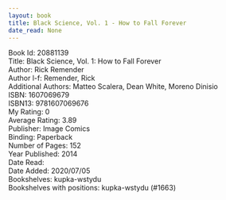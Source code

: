 ```yaml
---
layout: book
title: Black Science, Vol. 1 - How to Fall Forever
date_read: None
---
```


Book Id: 20881139<br />
Title: Black Science, Vol. 1: How to Fall Forever<br />
Author: Rick Remender<br />
Author l-f: Remender, Rick<br />
Additional Authors: Matteo Scalera, Dean White, Moreno Dinisio<br />
ISBN: 1607069679<br />
ISBN13: 9781607069676<br />
My Rating: 0<br />
Average Rating: 3.89<br />
Publisher: Image Comics<br />
Binding: Paperback<br />
Number of Pages: 152<br />
Year Published: 2014<br />
Date Read: <br />
Date Added: 2020/07/05<br />
Bookshelves: kupka-wstydu<br />
Bookshelves with positions: kupka-wstydu (#1663)<br />

